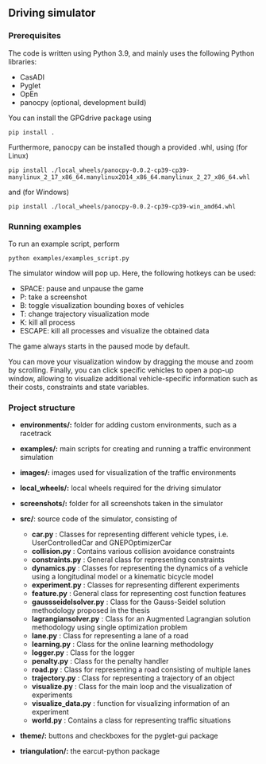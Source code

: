 <!-- Driving simulator -->
## Driving simulator

### Prerequisites
The code is written using Python 3.9, and mainly uses the following Python libraries:
* CasADI
* Pyglet
* OpEn
* panocpy (optional, development build) 

You can install the GPGdrive package using

```
pip install .
```

Furthermore, panocpy can be installed though a provided .whl, using (for Linux)
```
pip install ./local_wheels/panocpy-0.0.2-cp39-cp39-manylinux_2_17_x86_64.manylinux2014_x86_64.manylinux_2_27_x86_64.whl
```
and (for Windows)
```
pip install ./local_wheels/panocpy-0.0.2-cp39-cp39-win_amd64.whl 
```

### Running examples
To run an example script, perform
```
python examples/examples_script.py
```

The simulator window will pop up. Here, the following hotkeys can be used:
* SPACE: pause and unpause the game
* P: take a screenshot
* B: toggle visualization bounding boxes of vehicles
* T: change trajectory visualization mode
* K: kill all process
* ESCAPE: kill all processes and visualize the obtained data

The game always starts in the paused mode by default.

You can move your visualization window by dragging the mouse and zoom by scrolling. Finally, you can click specific vehicles to open a pop-up window, allowing to visualize additional vehicle-specific information such as their costs, constraints and state variables.

### Project structure

* **environments/:** folder for adding custom environments, such as a racetrack

* **examples/:** main scripts for creating and running a traffic environment simulation

* **images/:** images used for visualization of the traffic environments

* **local_wheels/:** local wheels required for the driving simulator

* **screenshots/:** folder for all screenshots taken in the simulator

* **src/**: source code of the simulator, consisting of

  * **car.py** : Classes for representing different vehicle types, i.e. UserControlledCar and GNEPOptimizerCar
  * **collision.py** : Contains various collision avoidance constraints
  * **constraints.py** : General class for representing constraints
  * **dynamics.py** : Classes for representing the dynamics of a vehicle using a longitudinal model or a kinematic bicycle model
  * **experiment.py** : Classes for representing different experiments
  * **feature.py** : General class for representing cost function features
  * **gaussseidelsolver.py** : Class for the Gauss-Seidel solution methodology proposed in the thesis
  * **lagrangiansolver.py** : Class for an Augmented Lagrangian solution methodology using single optimization problem
  * **lane.py** : Class for representing a lane of a road
  * **learning.py** : Class for the online learning methodology
  * **logger.py** : Class for the logger
  * **penalty.py** : Class for the penalty handler
  * **road.py** : Class for representing a road consisting of multiple lanes
  * **trajectory.py** : Class for representing a trajectory of an object
  * **visualize.py** : Class for the main loop and the visualization of experiments
  * **visualize_data.py** : function for visualizing information of an experiment
  * **world.py** : Contains a class for representing traffic situations

* **theme/:** buttons and checkboxes for the pyglet-gui package

* **triangulation/:** the earcut-python package
